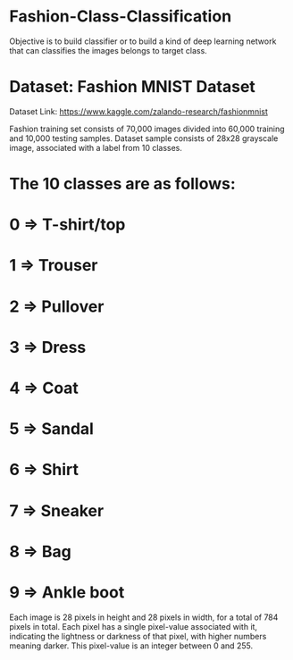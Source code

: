 # Fashion-Class-Classification
Objective is to build classifier or to build a kind of deep learning network that can classifies the images belongs to target class.


# Dataset: Fashion MNIST Dataset
Dataset Link:   https://www.kaggle.com/zalando-research/fashionmnist


Fashion training set consists of 70,000 images divided into 60,000 training and 10,000 testing samples. Dataset sample consists of 28x28 grayscale image, associated with a label from 10 classes.

# The 10 classes are as follows:
# 0 => T-shirt/top 
# 1 => Trouser 
# 2 => Pullover 
# 3 => Dress 
# 4 => Coat 
# 5 => Sandal 
# 6 => Shirt 
# 7 => Sneaker 
# 8 => Bag 
# 9 => Ankle boot

Each image is 28 pixels in height and 28 pixels in width, for a total of 784 pixels in total. Each pixel has a single pixel-value associated with it, indicating the lightness or darkness of that pixel, with higher numbers meaning darker. This pixel-value is an integer between 0 and 255.
